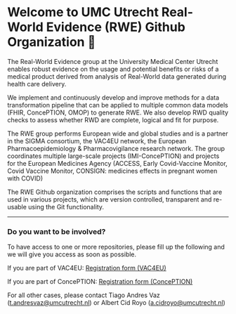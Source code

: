 # Welcome to UMC Utrecht Real-World Evidence (RWE) Github Organization 👋

<!--

**Here are some ideas to get you started:**

🙋‍♀️ A short introduction - what is your organization all about?
🌈 Contribution guidelines - how can the community get involved?
👩‍💻 Useful resources - where can the community find your docs? Is there anything else the community should know?
🍿 Fun facts - what does your team eat for breakfast?
🧙 Remember, you can do mighty things with the power of [Markdown](https://docs.github.com/github/writing-on-github/getting-started-with-writing-and-formatting-on-github/basic-writing-and-formatting-syntax)
-->

The Real-World Evidence group at the University Medical Center Utrecht enables robust evidence on the usage and potential benefits or risks of a medical product derived from analysis of Real-World data generated during health care delivery. 

We implement and continuously develop and improve methods for a data transformation pipeline that can be applied to multiple common data models (FHIR, ConcePTION, OMOP) to generate RWE. We also develop RWD quality checks to assess whether RWD are complete, logical and fit for purpose. 

The RWE group performs European wide and global studies and is a partner in the SIGMA consortium, the VAC4EU network, the European Pharmacoepidemiology & Pharmacovigilance research network. The group coordinates multiple large-scale projects (IMI-ConcePTION) and projects for the European Medicines Agency (ACCESS, Early Covid-Vaccine Monitor, Covid Vaccine Monitor, CONSIGN: medicines effects in pregnant women with COVID)

The RWE Github organization comprises the scripts and functions that are used in various projects, which are version controlled, transparent and re-usable using the Git functionality. 

-------------------------------------------
### Do you want to be involved?

To have access to one or more repositories, please fill up the following and we will give you access as soon as possible.

If you are part of VAC4EU:  <a href="https://vac4eu.sharepoint.com/:x:/r/sites/Toolbox/_layouts/15/Doc.aspx?sourcedoc=%7BD091D078-9202-439E-B0A1-93D65D5045E3%7D&file=Github%20UMCU%20RWE%20Acces%20List.xlsx&action=default&mobileredirect=true"> Registration form (VAC4EU) </a> 

If you are part of ConcePTION:
 <a href="https://forms.office.com/e/64tNyQN2eC"> Registration form (ConcePTION) </a> 
 
For all other cases, please contact Tiago Andres Vaz (t.andresvaz@umcutrecht.nl) or Albert Cid Royo (a.cidroyo@umcutrecht.nl)
